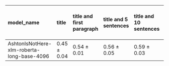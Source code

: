 | model_name                                 | title           | title and first paragraph   | title and 5 sentences   | title and 10 sentences   | title and first sentence each paragraph   | raw text            |
|:-------------------------------------------|:----------------|:----------------------------|:------------------------|:-------------------------|:------------------------------------------|:--------------------|
| AshtonIsNotHere-xlm-roberta-long-base-4096 | 0.45 $\pm$ 0.04 | 0.54 $\pm$ 0.01             | 0.56 $\pm$ 0.05         | 0.59 $\pm$ 0.03          | 0.57 $\pm$ 0.03                           | **0.62 $\pm$ 0.02** |